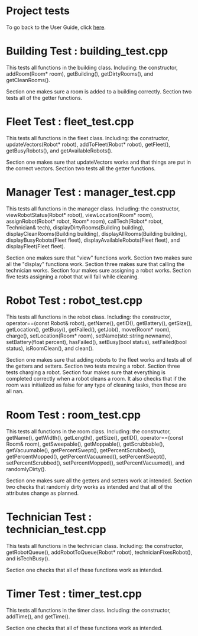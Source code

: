 # Project tests

To go back to the User Guide, click [here](../docs/user-guide/README.md).

# Building Test : building_test.cpp
This tests all functions in the building class. Including: the constructor, addRoom(Room* room), getBuilding(), getDirtyRooms(), and getCleanRooms().

Section one makes sure a room is added to a building correctly. Section two tests all of the getter functions.

# Fleet Test : fleet_test.cpp
This tests all functions in the fleet class. Including: the constructor, updateVectors(Robot* robot), addToFleet(Robot* robot), getFleet(), getBusyRobots(), and getAvailableRobots().

Section one makes sure that updateVectors works and that things are put in the correct vectors. Section two tests all the getter functions.

# Manager Test : manager_test.cpp
This tests all functions in the manager class. Including: the constructor, viewRobotStatus(Robot* robot), viewLocation(Room* room), assignRobot(Robot* robot, Room* room), callTech(Robot* robot, Technician& tech), displayDirtyRooms(Building building), displayCleanRooms(Building building), displayAllRooms(Building building), displayBusyRobots(Fleet fleet), displayAvailableRobots(Fleet fleet), and displayFleet(Fleet fleet).

Section one makes sure that "view" functions work. Section two makes sure all the "display" functions work. Section three makes sure that calling the technician works. Section four makes sure assigning a robot works. Section five tests assigning a robot that will fail while cleaning.

# Robot Test : robot_test.cpp
This tests all functions in the robot class. Including: the constructor, operator==(const Robot& robot), getName(), getID(), getBattery(), getSize(), getLocation(), getBusy(), getFailed(), getJob(), move(Room* room), charge(), setLocation(Room* room), setName(std::string newname), setBattery(float percent), hasFailed(), setBusy(bool status), setFailed(bool status), isRoomClean(), and clean().

Section one makes sure that adding robots to the fleet works and tests all of the getters and setters. Section two tests moving a robot. Section three tests charging a robot. Section four makes sure that everything is completed correctly when a robot cleans a room. It also checks that if the room was initialized as false for any type of cleaning tasks, then those are all nan.

# Room Test : room_test.cpp
This tests all functions in the room class. Including: the constructor, getName(), getWidth(), getLength(), getSize(), getID(), operator==(const Room& room), getSweepable(), getMoppable(), getScrubbable(), getVacuumable(), getPercentSwept(), getPercentScrubbed(), getPercentMopped(), getPercentVacuumed(), setPercentSwept(), setPercentScrubbed(), setPercentMopped(), setPercentVacuumed(), and randomlyDirty().

Section one makes sure all the getters and setters work at intended. Section two checks that randomly dirty works as intended and that all of the attributes change as planned.

# Technician Test : technician_test.cpp
This tests all functions in the technician class. Including: the constructor, getRobotQueue(), addRobotToQueue(Robot* robot), technicianFixesRobot(), and isTechBusy().

Section one checks that all of these functions work as intended. 

# Timer Test : timer_test.cpp
This tests all functions in the timer class. Including: the constructor, addTime(), and getTime().

Section one checks that all of these functions work as intended. 